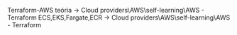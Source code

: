 Terraform-AWS teória -> Cloud providers\AWS\self-learning\AWS - Terraform
ECS,EKS,Fargate,ECR  -> Cloud providers\AWS\self-learning\AWS - Terraform
